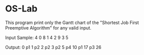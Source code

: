 # OS-Lab
This program print only the Gantt chart of the "Shortest Job First Preemptive Algorithm" for any valid input.

Input Sample:
4
0 8
1 4
2 9
3 5

Output: 0 p1 1 p2 2 p2 3 p2 5 p4 10 p1 17 p3 26 
